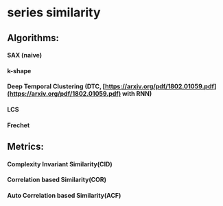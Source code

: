 # series similarity

## Algorithms:

#### SAX \(naive\)

#### k-shape

#### Deep Temporal Clustering \(DTC, [https://arxiv.org/pdf/1802.01059.pdf](https://arxiv.org/pdf/1802.01059.pdf) with RNN\)

#### LCS

#### Frechet

## Metrics:

#### Complexity Invariant Similarity\(CID\)

#### Correlation based Similarity\(COR\)

#### Auto Correlation based Similarity\(ACF\)

